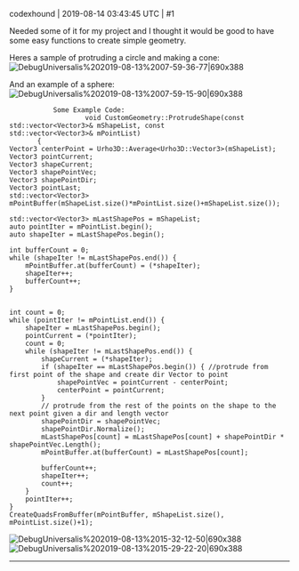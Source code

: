 codexhound | 2019-08-14 03:43:45 UTC | #1

Needed some of it for my project and I thought it would be good to have some easy functions to create simple geometry.

Heres a sample of protruding a circle and making a cone:
![DebugUniversalis%202019-08-13%2007-59-36-77|690x388](upload://b0VbtVQP4vfXtrILXHucJgxQZbv.jpeg) 

And an example of a sphere:
![DebugUniversalis%202019-08-13%2007-59-15-90|690x388](upload://jEhaCrBrhg8yRmr9XQPBdS4CKzb.jpeg) 

               Some Example Code:
                       void CustomGeometry::ProtrudeShape(const std::vector<Vector3>& mShapeList, const                std::vector<Vector3>& mPointList)
           {
    Vector3 centerPoint = Urho3D::Average<Urho3D::Vector3>(mShapeList);
    Vector3 pointCurrent;
    Vector3 shapeCurrent;
    Vector3 shapePointVec;
    Vector3 shapePointDir;
    Vector3 pointLast;
    std::vector<Vector3> mPointBuffer(mShapeList.size()*mPointList.size()+mShapeList.size());

    std::vector<Vector3> mLastShapePos = mShapeList;
    auto pointIter = mPointList.begin();
    auto shapeIter = mLastShapePos.begin();

    int bufferCount = 0;
    while (shapeIter != mLastShapePos.end()) {
        mPointBuffer.at(bufferCount) = (*shapeIter);
        shapeIter++;
        bufferCount++;
    }

    
    int count = 0;
    while (pointIter != mPointList.end()) {
        shapeIter = mLastShapePos.begin();
        pointCurrent = (*pointIter);
        count = 0;
        while (shapeIter != mLastShapePos.end()) {
            shapeCurrent = (*shapeIter);
            if (shapeIter == mLastShapePos.begin()) { //protrude from first point of the shape and create dir Vector to point
                shapePointVec = pointCurrent - centerPoint;
                centerPoint = pointCurrent;
            }
            // protrude from the rest of the points on the shape to the next point given a dir and length vector
            shapePointDir = shapePointVec;
            shapePointDir.Normalize();
            mLastShapePos[count] = mLastShapePos[count] + shapePointDir * shapePointVec.Length();
            mPointBuffer.at(bufferCount) = mLastShapePos[count];

            bufferCount++;
            shapeIter++;
            count++;
        }
        pointIter++;
    }
    CreateQuadsFromBuffer(mPointBuffer, mShapeList.size(), mPointList.size()+1);

![DebugUniversalis%202019-08-13%2015-32-12-50|690x388](upload://um3aHOYFH8LNc2v3Cl9JSPftDQA.jpeg) ![DebugUniversalis%202019-08-13%2015-29-22-20|690x388](upload://2Nxu5RR4vD28TRGIeMxrFEcUzCt.jpeg)

-------------------------

